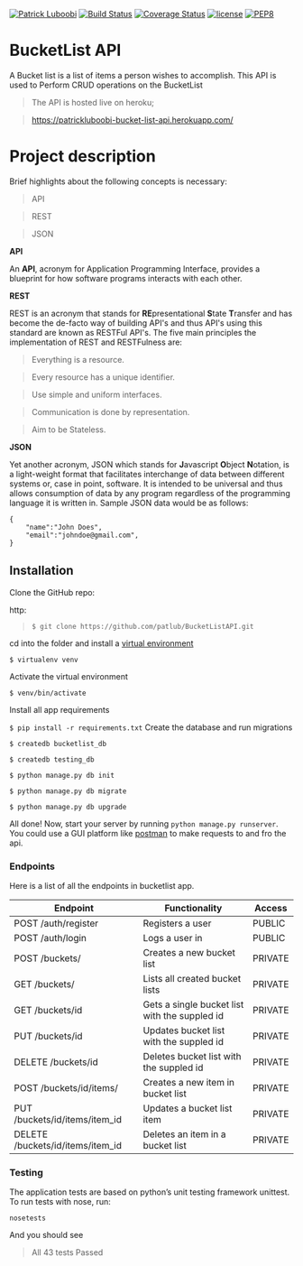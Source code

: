 [![Patrick Luboobi](https://img.shields.io/badge/Patrick%20Luboobi-BucketListAPI-green.svg)]()
[![Build Status](https://travis-ci.org/patlub/BucketListAPI.svg?branch=dev)](https://travis-ci.org/patlub/BucketListAPI)
[![Coverage Status](https://coveralls.io/repos/github/patlub/BucketListAPI/badge.svg?branch=dev)](https://coveralls.io/github/patlub/BucketListAPI?branch=dev)
[![license](https://img.shields.io/github/license/mashape/apistatus.svg)]()
[![PEP8](https://img.shields.io/badge/code%20style-pep8-orange.svg)](https://www.python.org/dev/peps/pep-0008/)

# BucketList API

A Bucket list is a list of items a person wishes to accomplish.
This API is used to Perform CRUD operations on the BucketList

>The API is hosted live on heroku; 

>https://patrickluboobi-bucket-list-api.herokuapp.com/

# Project description

Brief highlights about the following concepts is necessary:

 >API

 >REST

 >JSON

**API**

An **API**, acronym for Application Programming Interface, provides a blueprint for how software programs interacts with each other.

**REST**

REST is an acronym that stands for **RE**presentational **S**tate **T**ransfer and has become the de-facto way of building API's and thus API's using this standard are known as RESTFul API's. The five main principles the implementation of REST and RESTFulness are:

>Everything is a resource.

>Every resource has a unique identifier.

>Use simple and uniform interfaces.

>Communication is done by representation.

>Aim to be Stateless.

**JSON**

Yet another acronym, JSON which stands for **J**avascript **O**bject **N**otation, is a light-weight format that facilitates interchange of data between different systems or, case in point, software. It is intended to be universal and thus allows consumption of data by any program regardless of the programming language it is written in. Sample JSON data would be as follows:

```
{
    "name":"John Does",
    "email":"johndoe@gmail.com",
}

```

## Installation
 
Clone the GitHub repo:
 
http:
>`$ git clone https://github.com/patlub/BucketListAPI.git`

cd into the folder and install a [virtual environment](https://virtualenv.pypa.io/en/stable/)

`$ virtualenv venv`

Activate the virtual environment

`$ venv/bin/activate`

Install all app requirements

`$ pip install -r requirements.txt`
Create the database and run migrations

`$ createdb bucketlist_db`

`$ createdb testing_db`

`$ python manage.py db init`

`$ python manage.py db migrate`

`$ python manage.py db upgrade`

All done! Now, start your server by running `python manage.py runserver`. You could use a GUI platform like [postman](https://www.getpostman.com/) to make requests to and fro the api.
### Endpoints

Here is a list of all the endpoints in bucketlist app.

Endpoint | Functionality| Access
------------ | ------------- | ------------- 
POST /auth/register | Registers a user | PUBLIC
POST /auth/login |Logs a user in | PUBLIC
POST /buckets/ | Creates a new bucket list | PRIVATE
GET /buckets/ | Lists all created bucket lists | PRIVATE
GET /buckets/id | Gets a single bucket list with the suppled id | PRIVATE
PUT /buckets/id | Updates bucket list with the suppled id | PRIVATE
DELETE /buckets/id | Deletes bucket list with the suppled id | PRIVATE
POST /buckets/id/items/ | Creates a new item in bucket list | PRIVATE
PUT /buckets/id/items/item_id | Updates a bucket list item | PRIVATE
DELETE /buckets/id/items/item_id | Deletes an item in a bucket list | PRIVATE

### Testing
The application tests are based on python’s unit testing framework unittest.
To run tests with nose, run:
 
 `nosetests`

And you should see 
>All 43 tests Passed
